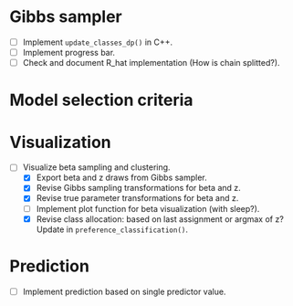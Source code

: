 # Gibbs sampler

- [ ] Implement `update_classes_dp()` in C++.
- [ ] Implement progress bar.
- [ ] Check and document R_hat implementation (How is chain splitted?).

# Model selection criteria

# Visualization

- [ ] Visualize beta sampling and clustering.
  - [x] Export beta and z draws from Gibbs sampler.
  - [x] Revise Gibbs sampling transformations for beta and z.
  - [x] Revise true parameter transformations for beta and z.
  - [ ] Implement plot function for beta visualization (with sleep?).
  - [x] Revise class allocation: based on last assignment or argmax of z? Update in `preference_classification()`.

# Prediction

- [ ] Implement prediction based on single predictor value.
